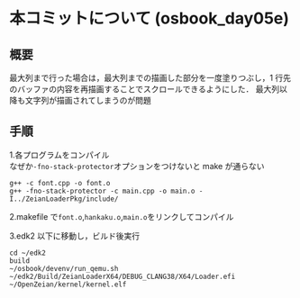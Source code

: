 # 本コミットについて (osbook_day05e)

## 概要

最大列まで行った場合は，最大列までの描画した部分を一度塗りつぶし，1 行先のバッファの内容を再描画することでスクロールできるようにした．
最大列以降も文字列が描画されてしまうのが問題

## 手順

1.各プログラムをコンパイル  
なぜか`-fno-stack-protector`オプションをつけないと make が通らない

```
g++ -c font.cpp -o font.o
g++ -fno-stack-protector -c main.cpp -o main.o -I../ZeianLoaderPkg/include/
```

2.makefile で`font.o`,`hankaku.o`,`main.o`をリンクしてコンパイル

3.edk2 以下に移動し，ビルド後実行

```
cd ~/edk2
build
~/osbook/devenv/run_qemu.sh ~/edk2/Build/ZeianLoaderX64/DEBUG_CLANG38/X64/Loader.efi ~/OpenZeian/kernel/kernel.elf
```
